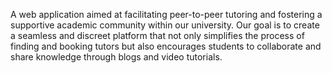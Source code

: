 A web application aimed at facilitating peer-to-peer tutoring and fostering a supportive academic community within our university.
Our goal is to create a seamless and discreet platform that not only simplifies the process of finding and booking tutors but also encourages students to collaborate and share knowledge through blogs and video tutorials.
